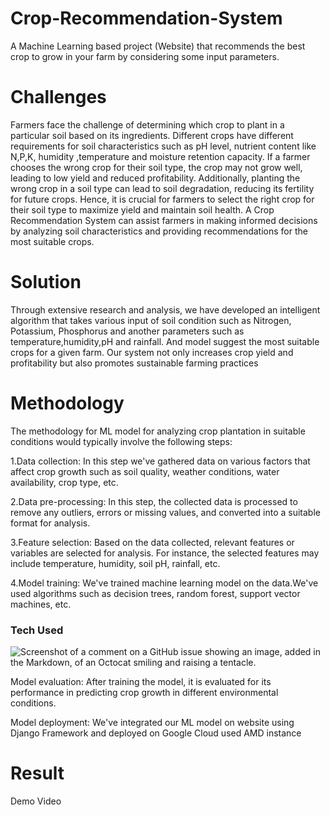 # Crop-Recommendation-System
A Machine Learning based project (Website) that recommends the best crop to grow in your farm by considering some input parameters.


# Challenges

Farmers face the challenge of determining which crop to plant in a particular soil based on its ingredients. Different crops have different requirements for soil characteristics such as pH level, nutrient content like N,P,K, humidity ,temperature and moisture retention capacity. 
If a farmer chooses the wrong crop for their soil type, the crop may not grow well, leading to low yield and reduced profitability. Additionally, planting the wrong crop in a soil type can lead to soil degradation, reducing its fertility for future crops. Hence, it is crucial for farmers to select the right crop for their soil type to maximize yield and maintain soil health. 
A Crop Recommendation System can assist farmers in making informed decisions by analyzing soil characteristics and providing recommendations for the most suitable crops.

# Solution

Through extensive research and analysis, we have developed an intelligent algorithm that takes various input of soil condition such as Nitrogen, Potassium, Phosphorus and another parameters such as temperature,humidity,pH and rainfall. And model suggest the most suitable crops for a given farm. Our system not only increases crop yield and profitability but also promotes sustainable farming practices

# Methodology
The methodology for   ML model for analyzing crop plantation in suitable conditions would typically involve the following steps:

1.Data collection: In this step we've gathered data on various factors that affect crop growth such as soil quality, weather conditions, water availability, crop type, etc.

2.Data pre-processing: In this step, the collected data is processed to remove any      outliers, errors or missing values, and converted into a suitable format for analysis.

3.Feature selection: Based on the data collected, relevant features or variables are selected for analysis. For instance, the selected features may include temperature, humidity, soil pH, rainfall, etc.

4.Model training: We've trained machine learning model  on the data.We've used  algorithms  such as decision trees, random forest, support vector machines, etc.

### Tech Used
![Screenshot of a comment on a GitHub issue showing an image, added in the Markdown, of an Octocat smiling and raising a tentacle.]()



Model evaluation: After training the model, it is evaluated for its performance in predicting crop growth in different environmental conditions.

Model deployment: We've integrated our ML model  on website using Django Framework and deployed on Google Cloud used AMD instance

# Result 
Demo Video



